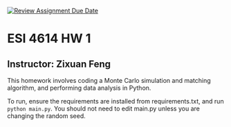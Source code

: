 [![Review Assignment Due Date](https://classroom.github.com/assets/deadline-readme-button-22041afd0340ce965d47ae6ef1cefeee28c7c493a6346c4f15d667ab976d596c.svg)](https://classroom.github.com/a/c6Rt7SZO)
# ESI 4614 HW 1
## Instructor: Zixuan Feng

This homework involves coding a Monte Carlo simulation and matching algorithm, and performing data analysis in Python.

To run, ensure the requirements are installed from requirements.txt, and run `python main.py`. You should not need to edit main.py unless you are changing the random seed.
